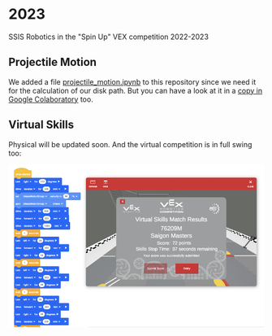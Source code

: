 # 2023

SSIS Robotics in the "Spin Up" VEX competition 2022-2023

## Projectile Motion

We added a file [projectile_motion.ipynb](docs/projectile_motion.ipynb) to this repository since we need it for the calculation of our disk path. But you can have a look at it in a [copy in Google Colaboratory](https://colab.research.google.com/drive/1ZDqA7VL2sX8HjGgLV1grBOFcIxxB_T2S?usp=sharing) too.

## Virtual Skills

Physical will be updated soon. And the virtual competition is in full swing too:

![76209M Masters](76209M/2022-09-21_72a.png)

